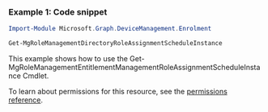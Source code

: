 ### Example 1: Code snippet

```powershellImport-Module Microsoft.Graph.DeviceManagement.Enrolment

Get-MgRoleManagementDirectoryRoleAssignmentScheduleInstance
```
This example shows how to use the Get-MgRoleManagementEntitlementManagementRoleAssignmentScheduleInstance Cmdlet.
To learn about permissions for this resource, see the [permissions reference](/graph/permissions-reference).

